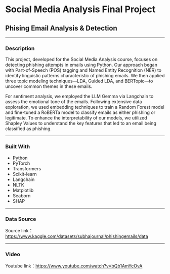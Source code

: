 # Social Media Analysis Final Project
## Phising Email Analysis & Detection

---
### Description
This project, developed for the Social Media Analysis course, focuses on detecting phishing attempts in emails using Python. Our approach began with Part-of-Speech (POS) tagging and Named Entity Recognition (NER) to identify linguistic patterns characteristic of phishing emails. We then applied three topic modeling techniques—LDA, Guided LDA, and BERTopic—to uncover common themes in these emails.

For sentiment analysis, we employed the LLM Gemma via Langchain to assess the emotional tone of the emails. Following extensive data exploration, we used embedding techniques to train a Random Forest model and fine-tuned a RoBERTa model to classify emails as either phishing or legitimate. To enhance the interpretability of our models, we utilized Shapley Values to understand the key features that led to an email being classified as phishing.

---
### Built With

- Python
- PyTorch
- Transformers
- Scikit-learn
- Langchain
- NLTK
- Matplotlib
- Seaborn
- SHAP

---
### Data Source
Source link：https://www.kaggle.com/datasets/subhajournal/phishingemails/data

---
### Video
Youtube link：https://www.youtube.com/watch?v=bQb1AmYcOvA
